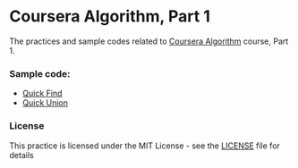 # Coursera Algorithm, Part 1
The practices and sample codes related to [Coursera Algorithm](https://www.coursera.org/learn/algorithms-part1) course, Part 1.

### Sample code:

- [Quick Find](https://github.com/Hassaniiii/CourseraAlgorithm1/tree/master/Qucik_Find)
- [Quick Union](https://github.com/Hassaniiii/CourseraAlgorithm1/tree/master/Quick_Union)

### License
This practice is licensed under the MIT License - see the [LICENSE](https://github.com/Hassaniiii/CourseraAlgorithm1/blob/master/LICENSE) file for details

